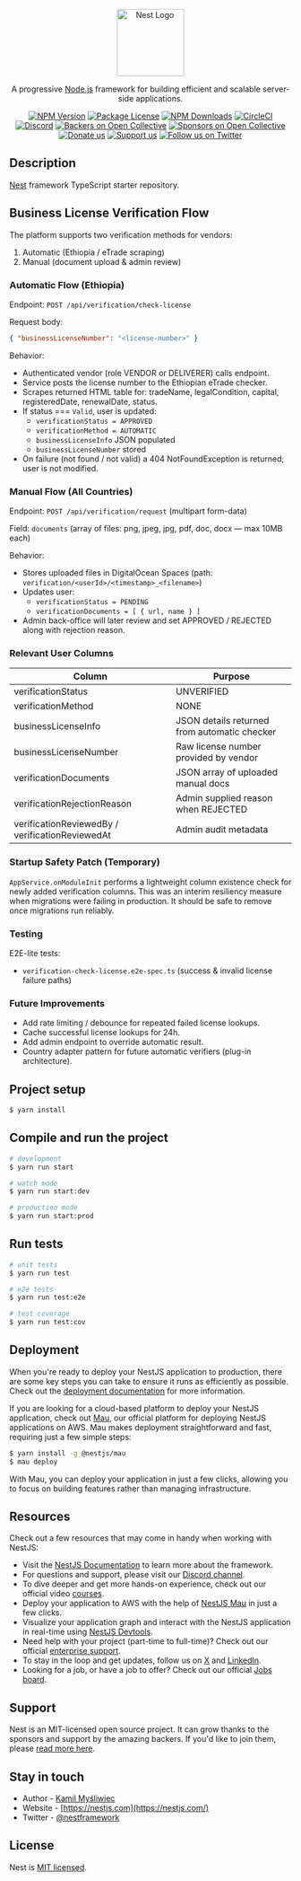 <p align="center">
  <a href="http://nestjs.com/" target="blank"><img src="https://nestjs.com/img/logo-small.svg" width="120" alt="Nest Logo" /></a>
</p>

[circleci-image]: https://img.shields.io/circleci/build/github/nestjs/nest/master?token=abc123def456
[circleci-url]: https://circleci.com/gh/nestjs/nest

  <p align="center">A progressive <a href="http://nodejs.org" target="_blank">Node.js</a> framework for building efficient and scalable server-side applications.</p>
    <p align="center">
<a href="https://www.npmjs.com/~nestjscore" target="_blank"><img src="https://img.shields.io/npm/v/@nestjs/core.svg" alt="NPM Version" /></a>
<a href="https://www.npmjs.com/~nestjscore" target="_blank"><img src="https://img.shields.io/npm/l/@nestjs/core.svg" alt="Package License" /></a>
<a href="https://www.npmjs.com/~nestjscore" target="_blank"><img src="https://img.shields.io/npm/dm/@nestjs/common.svg" alt="NPM Downloads" /></a>
<a href="https://circleci.com/gh/nestjs/nest" target="_blank"><img src="https://img.shields.io/circleci/build/github/nestjs/nest/master" alt="CircleCI" /></a>
<a href="https://discord.gg/G7Qnnhy" target="_blank"><img src="https://img.shields.io/badge/discord-online-brightgreen.svg" alt="Discord"/></a>
<a href="https://opencollective.com/nest#backer" target="_blank"><img src="https://opencollective.com/nest/backers/badge.svg" alt="Backers on Open Collective" /></a>
<a href="https://opencollective.com/nest#sponsor" target="_blank"><img src="https://opencollective.com/nest/sponsors/badge.svg" alt="Sponsors on Open Collective" /></a>
  <a href="https://paypal.me/kamilmysliwiec" target="_blank"><img src="https://img.shields.io/badge/Donate-PayPal-ff3f59.svg" alt="Donate us"/></a>
    <a href="https://opencollective.com/nest#sponsor"  target="_blank"><img src="https://img.shields.io/badge/Support%20us-Open%20Collective-41B883.svg" alt="Support us"></a>
  <a href="https://twitter.com/nestframework" target="_blank"><img src="https://img.shields.io/twitter/follow/nestframework.svg?style=social&label=Follow" alt="Follow us on Twitter"></a>
</p>
  <!--[![Backers on Open Collective](https://opencollective.com/nest/backers/badge.svg)](https://opencollective.com/nest#backer)
  [![Sponsors on Open Collective](https://opencollective.com/nest/sponsors/badge.svg)](https://opencollective.com/nest#sponsor)-->

## Description

[Nest](https://github.com/nestjs/nest) framework TypeScript starter repository.

## Business License Verification Flow

The platform supports two verification methods for vendors:

1. Automatic (Ethiopia / eTrade scraping)
2. Manual (document upload & admin review)

### Automatic Flow (Ethiopia)
Endpoint: `POST /api/verification/check-license`

Request body:
```json
{ "businessLicenseNumber": "<license-number>" }
```

Behavior:
- Authenticated vendor (role VENDOR or DELIVERER) calls endpoint.
- Service posts the license number to the Ethiopian eTrade checker.
- Scrapes returned HTML table for: tradeName, legalCondition, capital, registeredDate, renewalDate, status.
- If status === `Valid`, user is updated:
  - `verificationStatus = APPROVED`
  - `verificationMethod = AUTOMATIC`
  - `businessLicenseInfo` JSON populated
  - `businessLicenseNumber` stored
- On failure (not found / not valid) a 404 NotFoundException is returned; user is not modified.

### Manual Flow (All Countries)
Endpoint: `POST /api/verification/request` (multipart form-data)

Field: `documents` (array of files: png, jpeg, jpg, pdf, doc, docx — max 10MB each)

Behavior:
- Stores uploaded files in DigitalOcean Spaces (path: `verification/<userId>/<timestamp>_<filename>`)
- Updates user:
  - `verificationStatus = PENDING`
  - `verificationDocuments = [ { url, name } ]`
- Admin back-office will later review and set APPROVED / REJECTED along with rejection reason.

### Relevant User Columns
| Column | Purpose |
|--------|---------|
| verificationStatus | UNVERIFIED | PENDING | APPROVED | REJECTED | SUSPENDED |
| verificationMethod | NONE | AUTOMATIC | MANUAL |
| businessLicenseInfo | JSON details returned from automatic checker |
| businessLicenseNumber | Raw license number provided by vendor |
| verificationDocuments | JSON array of uploaded manual docs |
| verificationRejectionReason | Admin supplied reason when REJECTED |
| verificationReviewedBy / verificationReviewedAt | Admin audit metadata |

### Startup Safety Patch (Temporary)
`AppService.onModuleInit` performs a lightweight column existence check for newly added verification columns. This was an interim resiliency measure when migrations were failing in production. It should be safe to remove once migrations run reliably.

### Testing
E2E-lite tests:
- `verification-check-license.e2e-spec.ts` (success & invalid license failure paths)

### Future Improvements
- Add rate limiting / debounce for repeated failed license lookups.
- Cache successful license lookups for 24h.
- Add admin endpoint to override automatic result.
- Country adapter pattern for future automatic verifiers (plug-in architecture).


## Project setup

```bash
$ yarn install
```

## Compile and run the project

```bash
# development
$ yarn run start

# watch mode
$ yarn run start:dev

# production mode
$ yarn run start:prod
```

## Run tests

```bash
# unit tests
$ yarn run test

# e2e tests
$ yarn run test:e2e

# test coverage
$ yarn run test:cov
```

## Deployment

When you're ready to deploy your NestJS application to production, there are some key steps you can take to ensure it runs as efficiently as possible. Check out the [deployment documentation](https://docs.nestjs.com/deployment) for more information.

If you are looking for a cloud-based platform to deploy your NestJS application, check out [Mau](https://mau.nestjs.com), our official platform for deploying NestJS applications on AWS. Mau makes deployment straightforward and fast, requiring just a few simple steps:

```bash
$ yarn install -g @nestjs/mau
$ mau deploy
```

With Mau, you can deploy your application in just a few clicks, allowing you to focus on building features rather than managing infrastructure.

## Resources

Check out a few resources that may come in handy when working with NestJS:

- Visit the [NestJS Documentation](https://docs.nestjs.com) to learn more about the framework.
- For questions and support, please visit our [Discord channel](https://discord.gg/G7Qnnhy).
- To dive deeper and get more hands-on experience, check out our official video [courses](https://courses.nestjs.com/).
- Deploy your application to AWS with the help of [NestJS Mau](https://mau.nestjs.com) in just a few clicks.
- Visualize your application graph and interact with the NestJS application in real-time using [NestJS Devtools](https://devtools.nestjs.com).
- Need help with your project (part-time to full-time)? Check out our official [enterprise support](https://enterprise.nestjs.com).
- To stay in the loop and get updates, follow us on [X](https://x.com/nestframework) and [LinkedIn](https://linkedin.com/company/nestjs).
- Looking for a job, or have a job to offer? Check out our official [Jobs board](https://jobs.nestjs.com).

## Support

Nest is an MIT-licensed open source project. It can grow thanks to the sponsors and support by the amazing backers. If you'd like to join them, please [read more here](https://docs.nestjs.com/support).

## Stay in touch

- Author - [Kamil Myśliwiec](https://twitter.com/kammysliwiec)
- Website - [https://nestjs.com](https://nestjs.com/)
- Twitter - [@nestframework](https://twitter.com/nestframework)

## License

Nest is [MIT licensed](https://github.com/nestjs/nest/blob/master/LICENSE).
